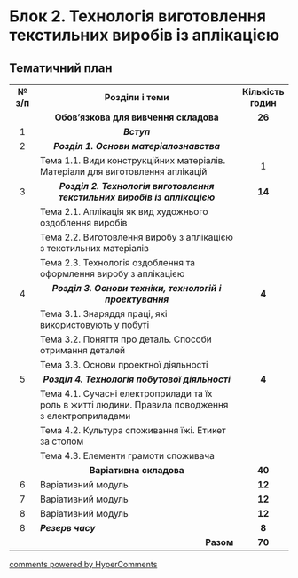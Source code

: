 <div id="hypercomments_widget" class="js-hypercomments-widget invisible"></div>

# Блок 2. Технологія виготовлення текстильних виробів  із аплікацією

## Тематичний план

<table>
  <tr>
    <td width="10%" align="center"><b>№ з/п</b></td>
    <td width="80%" align="center"><b>Розділи  і теми</b></td>
    <td width="10%" align="center"><b>Кількість годин</b></td>
  </tr>
  <tr>
    <td width="10%" align="center"></td>
    <td width="80%" align="center"><b>Обов’язкова для вивчення складова</b></td>
    <td width="10%" align="center"><b>26</b></td>
  </tr>
  <tr>
    <td width="10%" align="center">1</td>
    <td width="80%" align="center"><b><i>Вступ</i></b></td>
    <td width="10%" align="center"><b></b></td>
  </tr>
  <tr>
    <td width="10%" align="center">2</td>
    <td width="80%" align="center"><b><i>Розділ 1. Основи матеріалознавства</i></b></td>
    <td width="10%" align="center"><b></b></td>
  </tr>
  <tr>
    <td width="10%" align="center"></td>
    <td width="80%" style="vertical-align:top !important;">Тема 1.1. Види конструкційних матеріалів. Матеріали для виготовлення аплікацій</td>
    <td width="10%" align="center">1</td>
  </tr>
  <tr>
    <td width="10%" align="center">3</td>
    <td width="80%" align="center"><b><i>Розділ 2. Технологія виготовлення текстильних  виробів із аплікацією</i></b></td>
    <td width="10%" align="center"><b>14</b></td>
  </tr>
  <tr>
    <td width="10%" align="center" rowspan="3"></td>
    <td width="80%" style="vertical-align:top !important;">Тема 2.1. Аплікація як вид художнього оздоблення виробів</td>
    <td width="10%" align="center"></td>
  </tr>
  <tr>
    <td width="80%" style="vertical-align:top !important;">Тема 2.2. Виготовлення  виробу  з аплікацією з текстильних матеріалів</td>
    <td width="10%" align="center"></td>
  </tr>
  <tr>
    <td width="80%" style="vertical-align:top !important;">Тема 2.3.  Технологія оздоблення та оформлення виробу з аплікацією</td>
    <td width="10%" align="center"></td>
  </tr>  
  <tr>
    <td width="10%" align="center">4</td>
    <td width="80%" align="center"><b><i>Розділ 3. Основи техніки, технологій і проектування</i></b></td>
    <td width="10%" align="center"><b>4</b></td>
  </tr>
  <tr>
    <td width="10%" align="center" rowspan="3"></td>
    <td width="80%" style="vertical-align:top !important;">Тема 3.1. Знаряддя праці, які використовують у побуті</td>
    <td width="10%" align="center"></td>
  </tr>
  <tr>
    <td width="80%" style="vertical-align:top !important;">Тема 3.2. Поняття про деталь.  Способи  отримання деталей  </td>
    <td width="10%" align="center"></td>
  </tr>
  <tr>
    <td width="80%" style="vertical-align:top !important;">Тема 3.3. Основи проектної діяльності</td>
    <td width="10%" align="center"></td>
  </tr>  
  <tr>
    <td width="10%" align="center">5</td>
    <td width="80%" align="center"><b><i>Розділ 4. Технологія побутової діяльності</i></b></td>
    <td width="10%" align="center"><b>4</b></td>
  </tr>
  <tr>
    <td width="10%" align="center" rowspan="3"></td>
    <td width="80%" style="vertical-align:top !important;">Тема 4.1. Сучасні електроприлади та їх роль в житті людини. Правила поводження з електроприладами</td>
    <td width="10%" align="center"></td>
  </tr>
  <tr>
    <td width="80%" style="vertical-align:top !important;">Тема 4.2. Культура споживання їжі. Етикет за столом</td>
    <td width="10%" align="center"></td>
  </tr>
  <tr>
    <td width="80%" style="vertical-align:top !important;">Тема 4.3. Елементи грамоти споживача</td>
    <td width="10%" align="center"></td>
  </tr>  
  <tr>
    <td width="10%" align="center"></td>
    <td width="80%" align="center"><b>Варіативна складова</b></td>
    <td width="10%" align="center"><b>40</b></td>
  </tr>
  <tr>
    <td width="10%" align="center">6</td>
    <td width="80%" style="vertical-align:top !important;">Варіативний модуль</td>
    <td width="10%" align="center"><b>12</b></td>
  </tr>
  <tr>
    <td width="10%" align="center">7</td>
    <td width="80%" style="vertical-align:top !important;">Варіативний модуль</td>
    <td width="10%" align="center"><b>12</b></td>
  </tr>
  <tr>
    <td width="10%" align="center">8</td>
    <td width="80%" style="vertical-align:top !important;">Варіативний модуль</td>
    <td width="10%" align="center"><b>12</b></td>
  </tr>
  <tr>
    <td width="10%" align="center">8</td>
    <td width="80%" style="vertical-align:top !important;"><b><i>Резерв часу</i></b></td>
    <td width="10%" align="center"><b>8</b></td>
  </tr>
  <tr>
    <td width="10%" align="center"></td>
    <td width="80%" align="right"><b>Разом</b></td>
    <td width="10%" align="center"><b>70</b></td>
  </tr>
</table>

<div class="js-hypercomments-container">
<a href="http://hypercomments.com" class="hc-link" title="comments widget">comments powered by HyperComments</a>
</div>